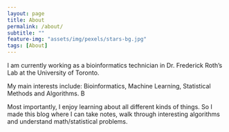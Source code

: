 ```yaml
---
layout: page
title: About
permalink: /about/
subtitle: ""
feature-img: "assets/img/pexels/stars-bg.jpg"
tags: [About]
---
```



I am currently working as a bioinformatics technician in Dr. Frederick Roth’s Lab at the University of Toronto.

My main interests include: Bioinformatics, Machine Learning, Statistical Methods and Algorithms. B
 
Most importantly, I enjoy learning about all different kinds of things. So I made this blog where I can take notes, walk through interesting algorithms and understand math/statistical problems. 

 